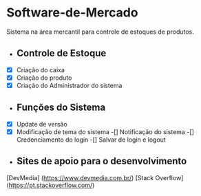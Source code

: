# Software-de-Mercado
Sistema na área mercantil para controle de estoques de produtos.
- ## Controle de Estoque
-[x] Criação do caixa
-[x] Criação do produto
-[x] Criação do Administrador do sistema
- ## Funções do Sistema
-[x] Update de versão
-[x] Modificação de tema do sistema
-[] Notificação do sistema
-[] Credenciamento do login
-[] Salvar de login e logout
- ## Sites de apoio para o desenvolvimento
[DevMedia] (https://www.devmedia.com.br/)
[Stack Overflow] (https://pt.stackoverflow.com/)
